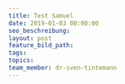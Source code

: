 ```yaml
---
title: Test Samuel
date: 2019-01-03 00:00:00
seo_beschreibung:
layout: post
feature_bild_path:
tags:
topics:
team_member: dr-sven-tintemann
---
```

